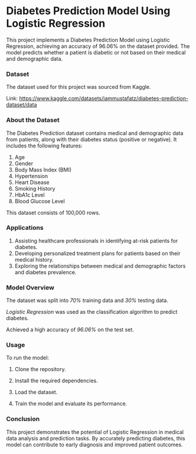 # Diabetes Prediction Model Using Logistic Regression

This project implements a Diabetes Prediction Model using Logistic Regression, achieving an accuracy of 96.06% on the dataset provided. The model predicts whether a patient is diabetic or not based on their medical and demographic data.

### **Dataset**

The dataset used for this project was sourced from Kaggle.

Link: https://www.kaggle.com/datasets/iammustafatz/diabetes-prediction-dataset/data

### **About the Dataset**

The Diabetes Prediction dataset contains medical and demographic data from patients, along with their diabetes status (positive or negative). It includes the following features:

1. Age
2. Gender
3. Body Mass Index (BMI)
4. Hypertension
5. Heart Disease
6. Smoking History
7. HbA1c Level
8. Blood Glucose Level

This dataset consists of 100,000 rows.

### **Applications**

1. Assisting healthcare professionals in identifying at-risk patients for diabetes.
2. Developing personalized treatment plans for patients based on their medical history.
3. Exploring the relationships between medical and demographic factors and diabetes prevalence.


### **Model Overview**

The dataset was split into *70%* training data and *30%* testing data.

*Logistic Regression* was used as the classification algorithm to predict diabetes.

Achieved a high accuracy of *96.06%* on the test set.

### **Usage**

To run the model:

1. Clone the repository.

2. Install the required dependencies.

3. Load the dataset.

4. Train the model and evaluate its performance.


### **Conclusion**

This project demonstrates the potential of Logistic Regression in medical data analysis and prediction tasks. By accurately predicting diabetes, this model can contribute to early diagnosis and improved patient outcomes.

